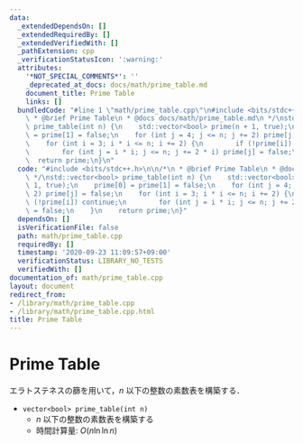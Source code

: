 ```yaml
---
data:
  _extendedDependsOn: []
  _extendedRequiredBy: []
  _extendedVerifiedWith: []
  _pathExtension: cpp
  _verificationStatusIcon: ':warning:'
  attributes:
    '*NOT_SPECIAL_COMMENTS*': ''
    _deprecated_at_docs: docs/math/prime_table.md
    document_title: Prime Table
    links: []
  bundledCode: "#line 1 \"math/prime_table.cpp\"\n#include <bits/stdc++.h>\n\n/*\n\
    \ * @brief Prime Table\n * @docs docs/math/prime_table.md\n */\nstd::vector<bool>\
    \ prime_table(int n) {\n    std::vector<bool> prime(n + 1, true);\n    prime[0]\
    \ = prime[1] = false;\n    for (int j = 4; j <= n; j += 2) prime[j] = false;\n\
    \    for (int i = 3; i * i <= n; i += 2) {\n        if (!prime[i]) continue;\n\
    \        for (int j = i * i; j <= n; j += 2 * i) prime[j] = false;\n    }\n  \
    \  return prime;\n}\n"
  code: "#include <bits/stdc++.h>\n\n/*\n * @brief Prime Table\n * @docs docs/math/prime_table.md\n\
    \ */\nstd::vector<bool> prime_table(int n) {\n    std::vector<bool> prime(n +\
    \ 1, true);\n    prime[0] = prime[1] = false;\n    for (int j = 4; j <= n; j +=\
    \ 2) prime[j] = false;\n    for (int i = 3; i * i <= n; i += 2) {\n        if\
    \ (!prime[i]) continue;\n        for (int j = i * i; j <= n; j += 2 * i) prime[j]\
    \ = false;\n    }\n    return prime;\n}"
  dependsOn: []
  isVerificationFile: false
  path: math/prime_table.cpp
  requiredBy: []
  timestamp: '2020-09-23 11:09:57+09:00'
  verificationStatus: LIBRARY_NO_TESTS
  verifiedWith: []
documentation_of: math/prime_table.cpp
layout: document
redirect_from:
- /library/math/prime_table.cpp
- /library/math/prime_table.cpp.html
title: Prime Table
---
```

# Prime Table

エラトステネスの篩を用いて，$n$ 以下の整数の素数表を構築する．

- `vector<bool> prime_table(int n)`
    - $n$ 以下の整数の素数表を構築する
    - 時間計算量: $O(n\ln\ln n)$